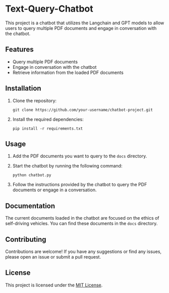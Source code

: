 # Text-Query-Chatbot

This project is a chatbot that utilizes the Langchain and GPT models to allow users to query multiple PDF documents and engage in conversation with the chatbot.

## Features

- Query multiple PDF documents
- Engage in conversation with the chatbot
- Retrieve information from the loaded PDF documents

## Installation

1. Clone the repository:

   ```
   git clone https://github.com/your-username/chatbot-project.git
   ```

2. Install the required dependencies:

   ```
   pip install -r requirements.txt
   ```

## Usage

1. Add the PDF documents you want to query to the `docs` directory.

2. Start the chatbot by running the following command:

   ```
   python chatbot.py
   ```

3. Follow the instructions provided by the chatbot to query the PDF documents or engage in a conversation.

## Documentation

The current documents loaded in the chatbot are focused on the ethics of self-driving vehicles. You can find these documents in the `docs` directory.

## Contributing

Contributions are welcome! If you have any suggestions or find any issues, please open an issue or submit a pull request.

## License

This project is licensed under the [MIT License](LICENSE).
